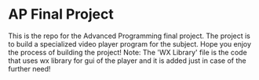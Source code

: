 # AP Final Project
This is the repo for the Advanced Programming final project. The project is to build a specialized video player program for the subject.
Hope you enjoy the process of building the project!
Note: The 'WX Library' file is the code that uses wx library for gui of the player and it is added just in case of the further need!

